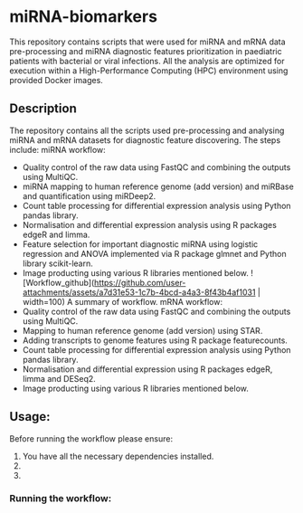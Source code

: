 # miRNA-biomarkers
This repository contains scripts that were used for miRNA and mRNA data pre-processing and miRNA diagnostic features prioritization in paediatric patients with bacterial or viral infections. All the analysis are optimized for execution within a High-Performance Computing (HPC) environment using provided Docker images. 
## Description
The repository contains all the scripts used pre-processing and analysing miRNA and mRNA datasets for diagnostic feature discovering. The steps include:
miRNA workflow:
- Quality control of the raw data using FastQC and combining the outputs using MultiQC.
- miRNA mapping to human reference genome (add version) and miRBase and quantification using miRDeep2.
- Count table processing for differential expression analysis using Python pandas library.
- Normalisation and differential expression analysis using R packages edgeR and limma.
- Feature selection for important diagnostic miRNA using logistic regression and ANOVA implemented via R package glmnet and Python library scikit-learn.
- Image producting using various R libraries mentioned below.
![Workflow_github](https://github.com/user-attachments/assets/a7d31e53-1c7b-4bcd-a4a3-8f43b4af1031 | width=100)
A summary of workflow. 
mRNA workflow:
- Quality control of the raw data using FastQC and combining the outputs using MultiQC.
- Mapping to human reference genome (add version) using STAR.
- Adding transcripts to genome features using R package featurecounts.
- Count table processing for differential expression analysis using Python pandas library.
- Normalisation and differential expression using R packages edgeR, limma and DESeq2.
- Image producting using various R libraries mentioned below.
## Usage: 
Before running the workflow please ensure:
1. You have all the necessary dependencies installed.
2.
3.
### Running the workflow:
